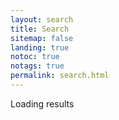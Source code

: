```yaml
---
layout: search
title: Search
sitemap: false
landing: true
notoc: true
notags: true
permalink: search.html
---
```


<div class="wrapper space">
	<p><span id="search-process">Loading</span> results <span id="search-query-container" style="display: none;">for "<strong id="search-query"></strong>"</span></p>
	<ul id="search-results"></ul>
</div>
<script>
	window.data = {
		{% for post in site.pages %}
			{% if post.title %}
				{% unless post.excluded_in_search %}
					{% if added %},{% endif %}
					{% assign added = false %}
					"{{ post.url | slugify | remove_first: " / " }}": {
						"id": "{{ post.url | slugify }}",
						"title": "{{ post.title | xml_escape }}",
						"categories": "{{ post.categories | join: ", " | xml_escape }}",
						"url": " {{ post.url | remove_first: "/" | xml_escape }}",
						"content": {{ post.content | strip_html | replace_regex: "[\s/\n]+"," " | strip | jsonify }}
					}
					{% assign added = true %}
				{% endunless %}
			{% endif %}
		{% endfor %}
	};
</script>
<script src="/js/lunr.min.js"></script>
<script src="/js/search.js"></script>